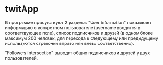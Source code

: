 # twitApp

В программе присутствуют 2 раздела:
"User information" показывает информацию о конкретном пользователе (username вводится в соответсвующее поле), список подписчиков и друзей (в одном блоке максимум 200 человек, для перехода к следующему или предыдущему используются стрелочки вправо или влево соответственно).

"Followers intersection" выводит общих подписчиков и друзей у двух пользователей.
